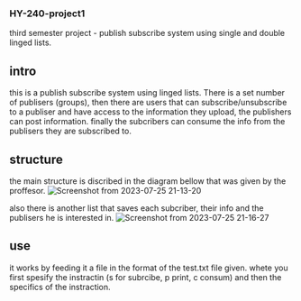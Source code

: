 ### HY-240-project1
third semester project - publish subscribe system using single and double linged lists.

## intro

this is a publish subscribe system using linged lists.
There is a set number of publisers (groups), then there are users that can subscribe/unsubscribe to a publiser
and have access to the information they upload, the publishers can post information.
finally the subcribers can consume the info from the publisers they are subscribed to.

## structure 

the main structure is discribed in the diagram bellow that was given by the proffesor.
![Screenshot from 2023-07-25 21-13-20](https://github.com/GeorgeXiroudakis/HY-240-project1/assets/138579604/bec48512-6cdb-46fc-a593-ae58125896a3)

also there is another list that saves each subcriber, their info and the publisers he is interested in.
![Screenshot from 2023-07-25 21-16-27](https://github.com/GeorgeXiroudakis/HY-240-project1/assets/138579604/742d0792-dbf8-4756-b42f-bc41f15c86e9)

## use 

it works by feeding it a file in the format of the test.txt file given.
whete you first spesify the instractin (s for subrcibe, p print, c consum) and then the specifics of the instraction.
